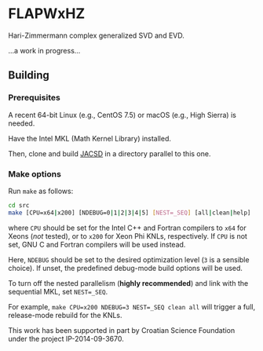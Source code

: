 # FLAPWxHZ
Hari-Zimmermann complex generalized SVD and EVD.

...a work in progress...

## Building

### Prerequisites

A recent 64-bit Linux (e.g., CentOS 7.5) or macOS (e.g., High Sierra) is needed.

Have the Intel MKL (Math Kernel Library) installed.

Then, clone and build [JACSD](https://github.com/venovako/JACSD) in a directory parallel to this one.

### Make options

Run ``make`` as follows:
```bash
cd src
make [CPU=x64|x200] [NDEBUG=0|1|2|3|4|5] [NEST=_SEQ] [all|clean|help]
```
where ``CPU`` should be set for the Intel C++ and Fortran compilers to ``x64`` for Xeons (*not* tested), or to ``x200`` for Xeon Phi KNLs, respectively.
If ``CPU`` is not set, GNU C and Fortran compilers will be used instead.

Here, ``NDEBUG`` should be set to the desired optimization level (``3`` is a sensible choice).
If unset, the predefined debug-mode build options will be used.

To turn off the nested parallelism (**highly recommended**) and link with the sequential MKL, set ``NEST=_SEQ``.

For example, ``make CPU=x200 NDEBUG=3 NEST=_SEQ clean all`` will trigger a full, release-mode rebuild for the KNLs.

This work has been supported in part by Croatian Science Foundation under the project IP-2014-09-3670.
